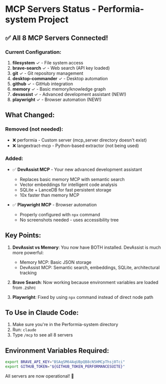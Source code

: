 # MCP Servers Status - Performia-system Project

## ✅ All 8 MCP Servers Connected!

### Current Configuration:

1. **filesystem** ✓ - File system access
2. **brave-search** ✓ - Web search (API key loaded)
3. **git** ✓ - Git repository management  
4. **desktop-commander** ✓ - Desktop automation
5. **github** ✓ - GitHub integration
6. **memory** ✓ - Basic memory/knowledge graph
7. **devassist** ✓ - Advanced development assistant (NEW!)
8. **playwright** ✓ - Browser automation (NEW!)

## What Changed:

### Removed (not needed):
- ❌ performia - Custom server (mcp_server directory doesn't exist)
- ❌ langextract-mcp - Python-based extractor (not being used)

### Added:
- ✅ **DevAssist MCP** - Your new advanced development assistant
  - Replaces basic memory MCP with semantic search
  - Vector embeddings for intelligent code analysis
  - SQLite + LanceDB for fast persistent storage
  - 10x faster than memory MCP

- ✅ **Playwright MCP** - Browser automation
  - Properly configured with `npx` command
  - No screenshots needed - uses accessibility tree

## Key Points:

1. **DevAssist vs Memory**: You now have BOTH installed. DevAssist is much more powerful:
   - Memory MCP: Basic JSON storage
   - DevAssist MCP: Semantic search, embeddings, SQLite, architectural tracking

2. **Brave Search**: Now working because environment variables are loaded from .zshrc

3. **Playwright**: Fixed by using `npx` command instead of direct node path

## To Use in Claude Code:

1. Make sure you're in the Performia-system directory
2. Run: `claude`
3. Type `/mcp` to see all 8 servers

## Environment Variables Required:
```bash
export BRAVE_API_KEY="BSAqSM64AqUBpQB8cN5HMCpThsj0Tci"
export GITHUB_TOKEN="${GITHUB_TOKEN_PERFORMANCESUITE}"
```

All servers are now operational! 🎉
